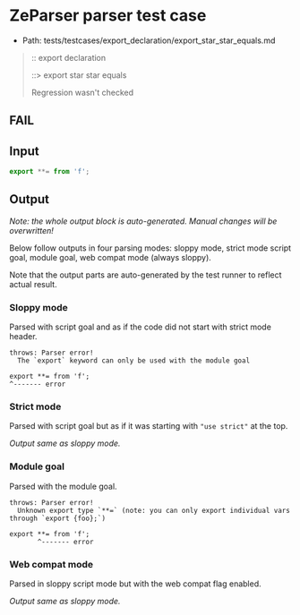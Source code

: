 # ZeParser parser test case

- Path: tests/testcases/export_declaration/export_star_star_equals.md

> :: export declaration
>
> ::> export star star equals
>
> Regression wasn't checked

## FAIL

## Input

`````js
export **= from 'f';
`````

## Output

_Note: the whole output block is auto-generated. Manual changes will be overwritten!_

Below follow outputs in four parsing modes: sloppy mode, strict mode script goal, module goal, web compat mode (always sloppy).

Note that the output parts are auto-generated by the test runner to reflect actual result.

### Sloppy mode

Parsed with script goal and as if the code did not start with strict mode header.

`````
throws: Parser error!
  The `export` keyword can only be used with the module goal

export **= from 'f';
^------- error
`````

### Strict mode

Parsed with script goal but as if it was starting with `"use strict"` at the top.

_Output same as sloppy mode._

### Module goal

Parsed with the module goal.

`````
throws: Parser error!
  Unknown export type `**=` (note: you can only export individual vars through `export {foo};`)

export **= from 'f';
       ^------- error
`````


### Web compat mode

Parsed in sloppy script mode but with the web compat flag enabled.

_Output same as sloppy mode._
